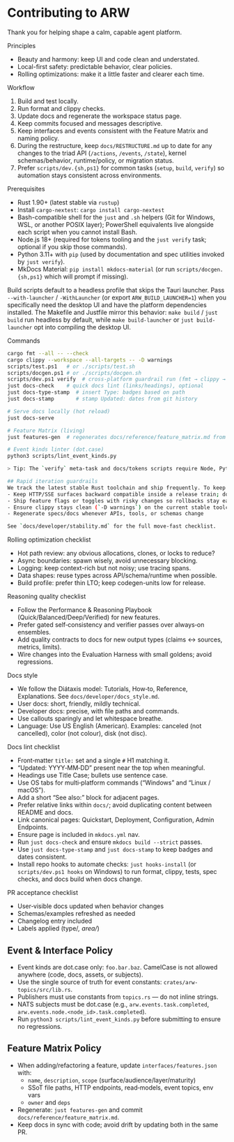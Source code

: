 # Contributing to ARW

Thank you for helping shape a calm, capable agent platform.

Principles
- Beauty and harmony: keep UI and code clean and understated.
- Local-first safety: predictable behavior, clear policies.
- Rolling optimizations: make it a little faster and clearer each time.

Workflow
1. Build and test locally.
2. Run format and clippy checks.
3. Update docs and regenerate the workspace status page.
4. Keep commits focused and messages descriptive.
5. Keep interfaces and events consistent with the Feature Matrix and naming policy.
6. During the restructure, keep `docs/RESTRUCTURE.md` up to date for any changes to the triad API (`/actions`, `/events`, `/state`), kernel schemas/behavior, runtime/policy, or migration status.
7. Prefer `scripts/dev.{sh,ps1}` for common tasks (`setup`, `build`, `verify`) so automation stays consistent across environments.

Prerequisites
- Rust 1.90+ (latest stable via `rustup`)
- Install `cargo-nextest`: `cargo install cargo-nextest`
- Bash-compatible shell for the `just` and `.sh` helpers (Git for Windows, WSL, or another POSIX layer); PowerShell equivalents live alongside each script when you cannot install Bash.
- Node.js 18+ (required for tokens tooling and the `just verify` task; optional if you skip those commands).
- Python 3.11+ with `pip` (used by documentation and spec utilities invoked by `just verify`).
- MkDocs Material: `pip install mkdocs-material` (or run `scripts/docgen.{sh,ps1}` which will prompt if missing).

Build scripts default to a headless profile that skips the Tauri launcher. Pass `--with-launcher` / `-WithLauncher` (or export `ARW_BUILD_LAUNCHER=1`) when you specifically need the desktop UI and have the platform dependencies installed.
The Makefile and Justfile mirror this behavior: `make build` / `just build` run headless by default, while `make build-launcher` or `just build-launcher` opt into compiling the desktop UI.

Commands
```bash
cargo fmt --all -- --check
cargo clippy --workspace --all-targets -- -D warnings
scripts/test.ps1   # or ./scripts/test.sh
scripts/docgen.ps1 # or ./scripts/docgen.sh
scripts/dev.ps1 verify  # cross-platform guardrail run (fmt → clippy → tests → docs)
just docs-check    # quick docs lint (links/headings), optional
just docs-type-stamp  # insert Type: badges based on path
just docs-stamp       # stamp Updated: dates from git history

# Serve docs locally (hot reload)
just docs-serve

# Feature Matrix (living)
just features-gen  # regenerates docs/reference/feature_matrix.md from interfaces/features.json

# Event kinds linter (dot.case)
python3 scripts/lint_event_kinds.py

> Tip: The `verify` meta-task and docs/tokens scripts require Node, Python, and MkDocs. If you do not have those tools installed, run the individual Rust checks (`fmt`, `clippy`, `cargo nextest`) instead and mention the skipped steps in your notes.

## Rapid iteration guardrails
We track the latest stable Rust toolchain and ship frequently. To keep the project broadly usable while moving fast:
- Keep HTTP/SSE surfaces backward compatible inside a release train; document migrations when breaking changes are unavoidable
- Ship feature flags or toggles with risky changes so rollbacks stay easy
- Ensure clippy stays clean (`-D warnings`) on the current stable toolchain
- Regenerate specs/docs whenever APIs, tools, or schemas change

See `docs/developer/stability.md` for the full move-fast checklist.
```

Rolling optimization checklist
- Hot path review: any obvious allocations, clones, or locks to reduce?
- Async boundaries: spawn wisely, avoid unnecessary blocking.
- Logging: keep context-rich but not noisy; use tracing spans.
- Data shapes: reuse types across API/schema/runtime when possible.
- Build profile: prefer thin LTO; keep codegen-units low for release.

Reasoning quality checklist
- Follow the Performance & Reasoning Playbook (Quick/Balanced/Deep/Verified) for new features.
- Prefer gated self‑consistency and verifier passes over always‑on ensembles.
- Add quality contracts to docs for new output types (claims ↔ sources, metrics, limits).
- Wire changes into the Evaluation Harness with small goldens; avoid regressions.

Docs style
- We follow the Diátaxis model: Tutorials, How‑to, Reference, Explanations. See `docs/developer/docs_style.md`.
- User docs: short, friendly, mildly technical.
- Developer docs: precise, with file paths and commands.
- Use callouts sparingly and let whitespace breathe.
 - Language: Use US English (American). Examples: canceled (not cancelled), color (not colour), disk (not disc).

Docs lint checklist
- Front‑matter `title:` set and a single `#` H1 matching it.
- “Updated: YYYY‑MM‑DD” present near the top when meaningful.
- Headings use Title Case; bullets use sentence case.
- Use OS tabs for multi‑platform commands (“Windows” and “Linux / macOS”).
- Add a short “See also:” block for adjacent pages.
- Prefer relative links within `docs/`; avoid duplicating content between README and docs.
- Link canonical pages: Quickstart, Deployment, Configuration, Admin Endpoints.
- Ensure page is included in `mkdocs.yml` nav.
- Run `just docs-check` and ensure `mkdocs build --strict` passes.
- Use `just docs-type-stamp` and `just docs-stamp` to keep badges and dates consistent.
- Install repo hooks to automate checks: `just hooks-install` (or `scripts/dev.ps1 hooks` on Windows) to run format, clippy, tests, spec checks, and docs build when docs change.

PR acceptance checklist
- User‑visible docs updated when behavior changes
- Schemas/examples refreshed as needed
- Changelog entry included
- Labels applied (type/*, area/*)

## Event & Interface Policy

- Event kinds are dot.case only: `foo.bar.baz`. CamelCase is not allowed anywhere (code, docs, assets, or subjects).
- Use the single source of truth for event constants: `crates/arw-topics/src/lib.rs`.
- Publishers must use constants from `topics.rs` — do not inline strings.
- NATS subjects must be dot.case (e.g., `arw.events.task.completed`, `arw.events.node.<node_id>.task.completed`).
- Run `python3 scripts/lint_event_kinds.py` before submitting to ensure no regressions.

## Feature Matrix Policy

- When adding/refactoring a feature, update `interfaces/features.json` with:
  - `name`, `description`, `scope` (surface/audience/layer/maturity)
  - SSoT file paths, HTTP endpoints, read‑models, event topics, env vars
  - `owner` and `deps`
- Regenerate: `just features-gen` and commit `docs/reference/feature_matrix.md`.
- Keep docs in sync with code; avoid drift by updating both in the same PR.
